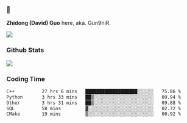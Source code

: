 ### 👋 

**Zhidong (David) Guo** here, aka. Gun9niR.

![](https://komarev.com/ghpvc/?username=Gun9niR&label=Total+Views)

### Github Stats

<img src="https://github-readme-stats.vercel.app/api?username=Gun9niR&count_private=true&show_icons=true&theme=vue-dark&hide_title=true">

### Coding Time

<!--START_SECTION:waka-->

```txt
C++          27 hrs 6 mins   ███████████████████░░░░░░   75.86 %
Python       3 hrs 33 mins   ██▒░░░░░░░░░░░░░░░░░░░░░░   09.94 %
Other        3 hrs 31 mins   ██▒░░░░░░░░░░░░░░░░░░░░░░   09.88 %
SQL          58 mins         ▓░░░░░░░░░░░░░░░░░░░░░░░░   02.72 %
CMake        19 mins         ▒░░░░░░░░░░░░░░░░░░░░░░░░   00.92 %
```

<!--END_SECTION:waka-->
